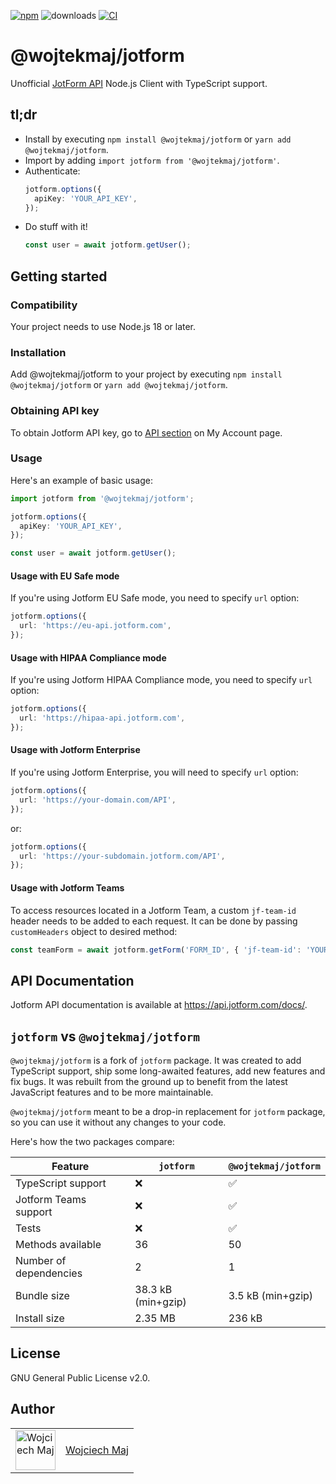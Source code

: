 [![npm](https://img.shields.io/npm/v/@wojtekmaj/jotform.svg)](https://www.npmjs.com/package/@wojtekmaj/jotform) ![downloads](https://img.shields.io/npm/dt/@wojtekmaj/jotform.svg) [![CI](https://github.com/wojtekmaj/jotform/workflows/CI/badge.svg)](https://github.com/wojtekmaj/jotform/actions)

# @wojtekmaj/jotform

Unofficial [JotForm API](https://api.jotform.com/docs/) Node.js Client with TypeScript support.

## tl;dr

- Install by executing `npm install @wojtekmaj/jotform` or `yarn add @wojtekmaj/jotform`.
- Import by adding `import jotform from '@wojtekmaj/jotform'`.
- Authenticate:
  ```ts
  jotform.options({
    apiKey: 'YOUR_API_KEY',
  });
  ```
- Do stuff with it!
  ```ts
  const user = await jotform.getUser();
  ```

## Getting started

### Compatibility

Your project needs to use Node.js 18 or later.

### Installation

Add @wojtekmaj/jotform to your project by executing `npm install @wojtekmaj/jotform` or `yarn add @wojtekmaj/jotform`.

### Obtaining API key

To obtain Jotform API key, go to [API section](https://www.jotform.com/myaccount/api) on My Account page.

### Usage

Here's an example of basic usage:

```ts
import jotform from '@wojtekmaj/jotform';

jotform.options({
  apiKey: 'YOUR_API_KEY',
});

const user = await jotform.getUser();
```

#### Usage with EU Safe mode

If you're using Jotform EU Safe mode, you need to specify `url` option:

```ts
jotform.options({
  url: 'https://eu-api.jotform.com',
});
```

#### Usage with HIPAA Compliance mode

If you're using Jotform HIPAA Compliance mode, you need to specify `url` option:

```ts
jotform.options({
  url: 'https://hipaa-api.jotform.com',
});
```

#### Usage with Jotform Enterprise

If you're using Jotform Enterprise, you will need to specify `url` option:

```ts
jotform.options({
  url: 'https://your-domain.com/API',
});
```

or:

```ts
jotform.options({
  url: 'https://your-subdomain.jotform.com/API',
});
```

#### Usage with Jotform Teams

To access resources located in a Jotform Team, a custom `jf-team-id` header needs to be added to each request. It can be done by passing `customHeaders` object to desired method:

```ts
const teamForm = await jotform.getForm('FORM_ID', { 'jf-team-id': 'YOUR_TEAM_ID' });
```

## API Documentation

Jotform API documentation is available at https://api.jotform.com/docs/.

## `jotform` vs `@wojtekmaj/jotform`

`@wojtekmaj/jotform` is a fork of `jotform` package. It was created to add TypeScript support, ship some long-awaited
features, add new features and fix bugs. It was rebuilt from the ground up to benefit from the latest JavaScript
features and to be more maintainable.

`@wojtekmaj/jotform` meant to be a drop-in replacement for `jotform` package, so you can use it without any changes to your code.

Here's how the two packages compare:

| Feature                | `jotform`          | `@wojtekmaj/jotform` |
| ---------------------- | ------------------ | -------------------- |
| TypeScript support     | ❌                 | ✅                   |
| Jotform Teams support  | ❌                 | ✅                   |
| Tests                  | ❌                 | ✅                   |
| Methods available      | 36                 | 50                   |
| Number of dependencies | 2                  | 1                    |
| Bundle size            | 38.3 kB (min+gzip) | 3.5 kB (min+gzip)    |
| Install size           | 2.35 MB            | 236 kB               |

## License

GNU General Public License v2.0.

## Author

<table>
  <tr>
    <td >
      <img src="https://avatars.githubusercontent.com/u/5426427?v=4&s=128" width="64" height="64" alt="Wojciech Maj">
    </td>
    <td>
      <a href="https://github.com/wojtekmaj">Wojciech Maj</a>
    </td>
  </tr>
</table>
